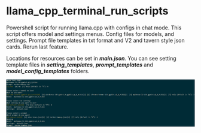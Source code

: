 # llama_cpp_terminal_run_scripts
Powershell script for running llama.cpp with configs in chat mode.
This script offers model and settings menus. Config files for models, and settings.  Prompt file templates in txt format and V2 and tavern style json cards. Rerun last feature. 

Locations for resources can be set in ***main.json***. You can see setting template files in ***setting_templates***, ***prompt_templates*** and ***model_config_templates*** folders.

![Terminal image](/readme/readme.png)